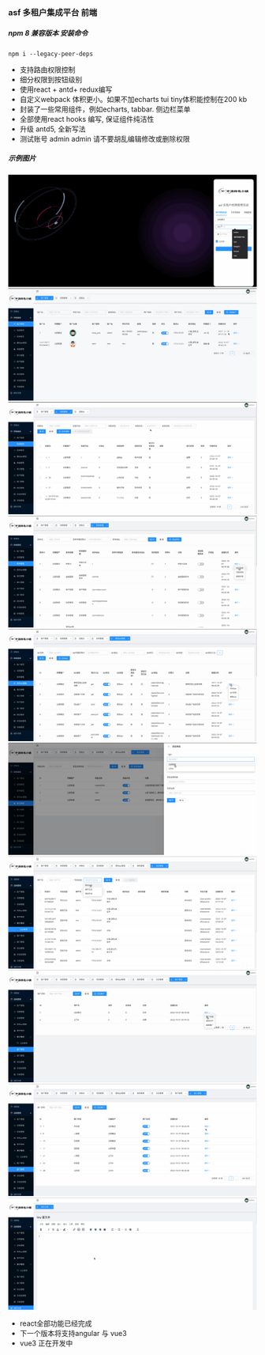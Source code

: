 ### asf 多租户集成平台 前端

##### npm 8 兼容版本 安装命令
`npm i --legacy-peer-deps`

- 支持路由权限控制
- 细分权限到按钮级别
- 使用react + antd+ redux编写
- 自定义webpack 体积更小。如果不加echarts tui tiny体积能控制在200 kb
- 封装了一些常用组件，例如echarts, tabbar. 侧边栏菜单
- 全部使用react hooks 编写, 保证组件纯洁性
- 升级 antd5, 全新写法
- 测试账号 admin  admin  请不要胡乱编辑修改或删除权限
##### 示例图片
![示例图片](./gif/1.gif) 
![示例图片](./gif/2.gif) 
![示例图片](./gif/3.gif) 
![示例图片](./gif/4.gif)
![示例图片](./gif/5.gif)
![示例图片](./gif/6.gif)
![示例图片](./gif/7.gif)
![示例图片](./gif/8.gif)
![示例图片](./gif/9.gif)
![示例图片](./gif/10.gif)       

- react全部功能已经完成
- 下一个版本将支持angular 与 vue3
- vue3 正在开发中

